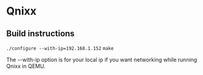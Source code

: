 # Qnixx

## Build instructions
``./configure --with-ip=192.168.1.152``
``make``

The --with-ip option is for your local ip 
if you want networking while running Qnixx in QEMU.

